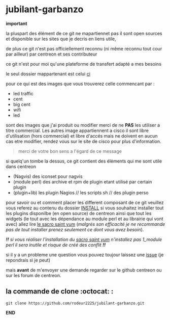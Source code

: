 # jubilant-garbanzo

__important__

la pluspart des élément de ce git ne mapartiennet pas il sont open sources et disponible sur les sites que je decris en liens utile,

de plus ce git n'est pas officiellement reconnu (ni même reconnu tout cour par ailleur) par centreon et ses contributeur 

ce git n'est pour moi qu'une plateforme de transfert adapté a mes besoins

le seul dossier mappartenant est celui [ci](https://github.com/rodeur2225/jubilant-garbanzo/tree/master/2_plugin%2Blib/2_other) 

pour ce qui est des images que vous trouverez celle commencant par :
+ led traffic
+ cent
+ big cent
+ wifi
+ led

sont des images que j'ai produit ou modifier merci de ne __PAS__ les utiliser a titre commercial.
Les autres image appartiennent a cisco il sont libre d'utilisation (hors commercial) et libre d'accés mais ne doivent en aucun cas etre modifier, rendez vous sur le site de cisco pour plus d'information.

> merci de votre bon sens a l'égard de ce message

si quelq'un tombe la dessus, ce git contient des éléments qui me sont utile dans centreon 

- (Nagvis) des iconset pour nagvis
- (module perl) des archive et rpm de plugin etant utilisé par certain plugin
- (plugin+lib) les plugin Nagios // les scripts sh // des plugin perso

pour savoir ou et comment placer les different composant de ce git veuillez vous referez au contenu du dossier [INSTALL](https://github.com/rodeur2225/jubilant-garbanzo/tree/master/INSTALL)
si vous souhaitez installer tout les plugins disponilbe (en open source) de centreon ainsi que tout les widgets 
  (le tout avec les dépendance au module perl et au librairie qui vont avec)
allez lire [le sacro saint yum](https://github.com/rodeur2225/jubilant-garbanzo/blob/master/le%20sacro%20saint%20yum.md) (_malgrés son efficacité je ne recommande pas de tout installer prenez seulement ce dont vous avez besoin_).

_**!!** si vous réaliser l'installation du [sacro saint yum](https://github.com/rodeur2225/jubilant-garbanzo/blob/master/le%20sacro%20saint%20yum.md) n'installez pas 1_module perl il sera inutile
et risque de créé des conflit **!!**_

si il y a un probleme une question vous pouvez toujour laissez une [issue](https://github.com/rodeur2225/jubilant-garbanzo/issues) (je repondrais si je peut)

mais __avant__ de m'envoyer une demande regarder sur le github centreon ou sur les forum de centreon.
  
  ## la commande de clone :octocat: :
  
  ```Shell
  git clone https://github.com/rodeur2225/jubilant-garbanzo.git
  ```
__END__
